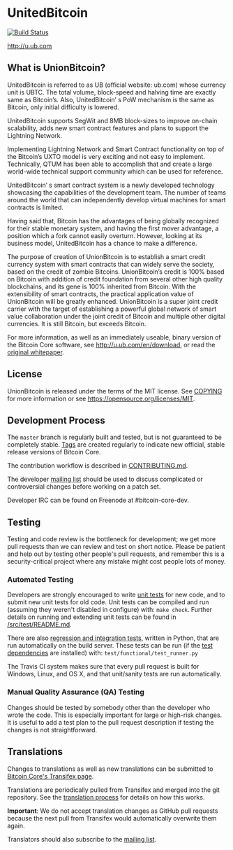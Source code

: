 UnitedBitcoin
=====================================

[![Build Status](https://travis-ci.org/bitcoin/bitcoin.svg?branch=master)](https://travis-ci.org/bitcoin/bitcoin)

http://u.ub.com

What is UnionBitcoin?
----------------
UnitedBitcoin is referred to as UB (official website: ub.com) whose currency unit is UBTC. The total volume, block-speed and halving time are exactly same as Bitcoin’s. Also, UnitedBitcoin’ s PoW mechanism is the same as Bitcoin, only initial difficulty is lowered. 

UnitedBitcoin supports SegWit and 8MB block-sizes to improve on-chain scalability, adds new smart contract features and plans to support the Lightning Network. 

Implementing Lightning Network and Smart Contract functionality on top of the Bitcoin’s UXTO model is very exciting and not easy to implement. Technically, QTUM has been able to accomplish that and create a large world-wide technical support community which can be used for reference.

UnitedBitcoin’ s smart contract system is a newly developed technology showcasing the capabilities of the development team. The number of teams around the world that can independently develop virtual machines for smart contracts is limited. 

Having said that, Bitcoin has the advantages of being globally recognized for their stable monetary system, and having the first mover advantage, a position which a fork cannot easily overturn. However, looking at its business model, UnitedBitcoin has a chance to make a difference.

The purpose of creation of UnionBitcoin is to establish a smart credit currency system with smart contracts that can widely serve the society, based on the credit of zombie Bitcoins. UnionBitcoin’s credit is 100% based on Bitcoin with addition of credit foundation from several other high quality blockchains, and its gene is 100% inherited from Bitcoin. With the extensibility of smart contracts, the practical application value of UnionBitcoin will be greatly enhanced. UnionBitcoin is a super joint credit carrier with the target of establishing a powerful global network of smart value collaboration under the joint credit of Bitcoin and multiple other digital currencies. It is still Bitcoin, but exceeds Bitcoin.


For more information, as well as an immediately useable, binary version of
the Bitcoin Core software, see http://u.ub.com/en/download, or read the
[original whitepaper](https://bitcoincore.org/bitcoin.pdf).

License
-------

UnionBitcoin is released under the terms of the MIT license. See [COPYING](COPYING) for more
information or see https://opensource.org/licenses/MIT.

Development Process
-------------------

The `master` branch is regularly built and tested, but is not guaranteed to be
completely stable. [Tags](https://github.com/bitcoin/bitcoin/tags) are created
regularly to indicate new official, stable release versions of Bitcoin Core.

The contribution workflow is described in [CONTRIBUTING.md](CONTRIBUTING.md).

The developer [mailing list](https://lists.linuxfoundation.org/mailman/listinfo/bitcoin-dev)
should be used to discuss complicated or controversial changes before working
on a patch set.

Developer IRC can be found on Freenode at #bitcoin-core-dev.

Testing
-------

Testing and code review is the bottleneck for development; we get more pull
requests than we can review and test on short notice. Please be patient and help out by testing
other people's pull requests, and remember this is a security-critical project where any mistake might cost people
lots of money.

### Automated Testing

Developers are strongly encouraged to write [unit tests](src/test/README.md) for new code, and to
submit new unit tests for old code. Unit tests can be compiled and run
(assuming they weren't disabled in configure) with: `make check`. Further details on running
and extending unit tests can be found in [/src/test/README.md](/src/test/README.md).

There are also [regression and integration tests](/test), written
in Python, that are run automatically on the build server.
These tests can be run (if the [test dependencies](/test) are installed) with: `test/functional/test_runner.py`

The Travis CI system makes sure that every pull request is built for Windows, Linux, and OS X, and that unit/sanity tests are run automatically.

### Manual Quality Assurance (QA) Testing

Changes should be tested by somebody other than the developer who wrote the
code. This is especially important for large or high-risk changes. It is useful
to add a test plan to the pull request description if testing the changes is
not straightforward.

Translations
------------

Changes to translations as well as new translations can be submitted to
[Bitcoin Core's Transifex page](https://www.transifex.com/projects/p/bitcoin/).

Translations are periodically pulled from Transifex and merged into the git repository. See the
[translation process](doc/translation_process.md) for details on how this works.

**Important**: We do not accept translation changes as GitHub pull requests because the next
pull from Transifex would automatically overwrite them again.

Translators should also subscribe to the [mailing list](https://groups.google.com/forum/#!forum/bitcoin-translators).
